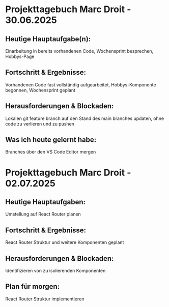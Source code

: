 # Projekttagebuch Marc Droit - 30.06.2025

## Heutige Hauptaufgabe(n):

Einarbeitung in bereits vorhandenen Code, Wochensprint besprechen, Hobbys-Page

## Fortschritt & Ergebnisse:

Vorhandenen Code fast vollständig aufgearbeitet, Hobbys-Komponente begonnen, Wochensprint geplant

## Herausforderungen & Blockaden:

Lokalen git feature branch auf den Stand des main branches updaten, ohne code zu verlieren und zu pushen

## Was ich heute gelernt habe:

Branches über den VS Code Editor mergen

# Projekttagebuch Marc Droit - 02.07.2025

## Heutige Hauptaufgaben:

Umstellung auf React Router planen

## Fortschritt & Ergebnisse:

React Router Struktur und weitere Komponenten geplant

## Herausforderungen & Blockaden:

Identifizieren von zu isolierenden Komponenten

## Plan für morgen:

React Router Struktur implementieren